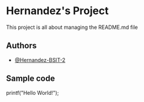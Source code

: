 # Hernandez's Project
This project is all about managing the README.md file
## Authors
* [@Hernandez-BSIT-2](https://github.com/RightyHardy7-BSIT-2)
## Sample code
printf("Hello World!");

